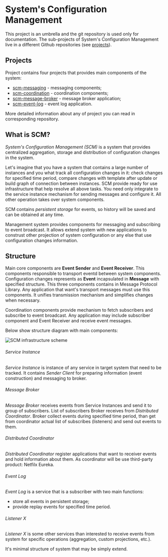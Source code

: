 # System's Configuration Management

This project is an umbrella and the git repository is used only for documentation.
The sub-projects of System's Configuration Management live in a different Github repositories (see [projects](#projects)).

## Projects

Project contains four projects that provides main components of the system:

* [scm-messaging](https://github.com/ametiste-oss/ametiste-scm-messaging) - messaging components;
* [scm-coordination](https://github.com/ametiste-oss/ametiste-scm-coordination) - coordination components;
* [scm-message-broker](https://github.com/ametiste-oss/ametiste-scm-message-broker) - message broker application;
* [scm-event-log](https://github.com/ametiste-oss/ametiste-scm-event-log) - event log application.

More detailed information about any of project you can read in corresponding repository.

## What is SCM?

*System's Configuration Management (SCM)* is a system that provides centralized aggregation, storage and distribution of configuration changes in the system.

Let's imagine that you have a system that contains a large number of instances and you what track all configuration changes in it: check changes for specified time period, compare changes with  template after update or build graph of connection between instances. SCM provide ready for use infrastructure that help resolve all above tasks. You need only integrate to the service instance mechanism for sending messages and configure it. All other operation takes over system components.

SCM contains *persistent storage* for events, so history will be saved and can be obtained at any time.

Management system provides components for messaging and subscribing to event broadcast. It allows extend system with new applications to construst other projection of system configuration or any else that use configuration changes information.

## Structure

Main core components are **Event Sender** and **Event Receiver**. This components responsible to transport eventd between system components. Configuration changes represents as **Event** incapsulated in **Message** with specified structure. This three components contains in Message Protocol Library.
Any application that want's transport messages must use this components. It unifies transmission mechanism and simplifies changes when necessary.

Coordination components provide mechanism to fetch subscribers and subscribe to event broadcast. Any application may include subscriber component and Event Receiver and receive event messages.

Below show structure diagram with main components:

![SCM infrastructure scheme](https://cloud.githubusercontent.com/assets/11256858/10566739/22decf70-75f8-11e5-9234-df14c08c929e.png)

###### Service Instance
*Service Instance* is instance of any service in target system that need to be tracked. It contains *Sender Client* for preparing information (event construction) and messaging to broker.

###### Message Broker
*Message Broker* receives events from Service Instances and send it to group of subscribers. List of subscribers Broker receives from *Distributed Coordinator*.
Broker collect events during specified time period, than get from coordinator actual list of subscribes (listeners) and send out events to them.

###### Distributed Coordinator
*Distributed Coordinator* register applications that want to receiver events and hold information about them. As coordinator will be use third-party product: Netfilx Eureka.

###### Event Log
*Event Log* is a service that is a subscriber with two main functions:
- store all events in persistent storage;
- provide replay events for specified time period.

###### Listener X
*Listener X* is some other services than interested to receive events from system for specific operations (aggregation, custom projections, etc.).

It's minimal structure of system that may be simply extend.
